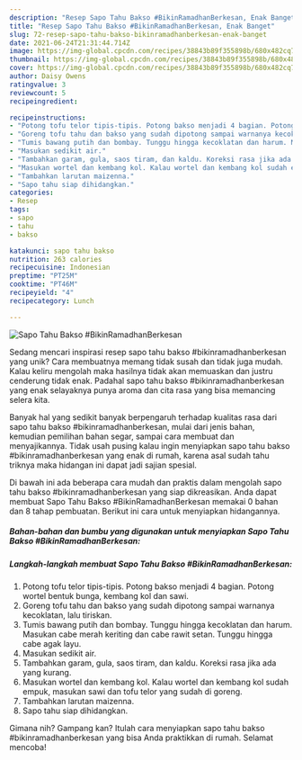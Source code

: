 ```yaml
---
description: "Resep Sapo Tahu Bakso #BikinRamadhanBerkesan, Enak Banget"
title: "Resep Sapo Tahu Bakso #BikinRamadhanBerkesan, Enak Banget"
slug: 72-resep-sapo-tahu-bakso-bikinramadhanberkesan-enak-banget
date: 2021-06-24T21:31:44.714Z
image: https://img-global.cpcdn.com/recipes/38843b89f355898b/680x482cq70/sapo-tahu-bakso-bikinramadhanberkesan-foto-resep-utama.jpg
thumbnail: https://img-global.cpcdn.com/recipes/38843b89f355898b/680x482cq70/sapo-tahu-bakso-bikinramadhanberkesan-foto-resep-utama.jpg
cover: https://img-global.cpcdn.com/recipes/38843b89f355898b/680x482cq70/sapo-tahu-bakso-bikinramadhanberkesan-foto-resep-utama.jpg
author: Daisy Owens
ratingvalue: 3
reviewcount: 5
recipeingredient:

recipeinstructions:
- "Potong tofu telor tipis-tipis. Potong bakso menjadi 4 bagian. Potong wortel bentuk bunga, kembang kol dan sawi."
- "Goreng tofu tahu dan bakso yang sudah dipotong sampai warnanya kecoklatan, lalu tiriskan."
- "Tumis bawang putih dan bombay. Tunggu hingga kecoklatan dan harum. Masukan cabe merah keriting dan cabe rawit setan. Tunggu hingga cabe agak layu."
- "Masukan sedikit air."
- "Tambahkan garam, gula, saos tiram, dan kaldu. Koreksi rasa jika ada yang kurang."
- "Masukan wortel dan kembang kol. Kalau wortel dan kembang kol sudah empuk, masukan sawi dan tofu telor yang sudah di goreng."
- "Tambahkan larutan maizenna."
- "Sapo tahu siap dihidangkan."
categories:
- Resep
tags:
- sapo
- tahu
- bakso

katakunci: sapo tahu bakso 
nutrition: 263 calories
recipecuisine: Indonesian
preptime: "PT25M"
cooktime: "PT46M"
recipeyield: "4"
recipecategory: Lunch

---
```



![Sapo Tahu Bakso #BikinRamadhanBerkesan](https://img-global.cpcdn.com/recipes/38843b89f355898b/680x482cq70/sapo-tahu-bakso-bikinramadhanberkesan-foto-resep-utama.jpg)

Sedang mencari inspirasi resep sapo tahu bakso #bikinramadhanberkesan yang unik? Cara membuatnya memang tidak susah dan tidak juga mudah. Kalau keliru mengolah maka hasilnya tidak akan memuaskan dan justru cenderung tidak enak. Padahal sapo tahu bakso #bikinramadhanberkesan yang enak selayaknya punya aroma dan cita rasa yang bisa memancing selera kita.

Banyak hal yang sedikit banyak berpengaruh terhadap kualitas rasa dari sapo tahu bakso #bikinramadhanberkesan, mulai dari jenis bahan, kemudian pemilihan bahan segar, sampai cara membuat dan menyajikannya. Tidak usah pusing kalau ingin menyiapkan sapo tahu bakso #bikinramadhanberkesan yang enak di rumah, karena asal sudah tahu triknya maka hidangan ini dapat jadi sajian spesial.




Di bawah ini ada beberapa cara mudah dan praktis dalam mengolah sapo tahu bakso #bikinramadhanberkesan yang siap dikreasikan. Anda dapat membuat Sapo Tahu Bakso #BikinRamadhanBerkesan memakai 0 bahan dan 8 tahap pembuatan. Berikut ini cara untuk menyiapkan hidangannya.

<!--inarticleads1-->

##### Bahan-bahan dan bumbu yang digunakan untuk menyiapkan Sapo Tahu Bakso #BikinRamadhanBerkesan:





<!--inarticleads2-->

##### Langkah-langkah membuat Sapo Tahu Bakso #BikinRamadhanBerkesan:

1. Potong tofu telor tipis-tipis. Potong bakso menjadi 4 bagian. Potong wortel bentuk bunga, kembang kol dan sawi.
1. Goreng tofu tahu dan bakso yang sudah dipotong sampai warnanya kecoklatan, lalu tiriskan.
1. Tumis bawang putih dan bombay. Tunggu hingga kecoklatan dan harum. Masukan cabe merah keriting dan cabe rawit setan. Tunggu hingga cabe agak layu.
1. Masukan sedikit air.
1. Tambahkan garam, gula, saos tiram, dan kaldu. Koreksi rasa jika ada yang kurang.
1. Masukan wortel dan kembang kol. Kalau wortel dan kembang kol sudah empuk, masukan sawi dan tofu telor yang sudah di goreng.
1. Tambahkan larutan maizenna.
1. Sapo tahu siap dihidangkan.




Gimana nih? Gampang kan? Itulah cara menyiapkan sapo tahu bakso #bikinramadhanberkesan yang bisa Anda praktikkan di rumah. Selamat mencoba!
